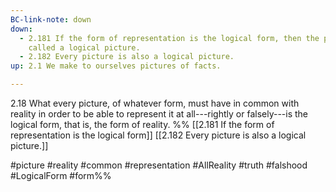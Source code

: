 ```yaml
---
BC-link-note: down
down:
  - 2.181 If the form of representation is the logical form, then the picture is
    called a logical picture.
  - 2.182 Every picture is also a logical picture.
up: 2.1 We make to ourselves pictures of facts.

---
```

2.18 What every picture, of whatever form, must have in common with reality in order to be able to represent it at all---rightly or falsely---is the logical form, that is, the form of reality.
%%
[[2.181 If the form of representation is the logical form]]
[[2.182 Every picture is also a logical picture.]]

#picture #reality #common #representation #AllReality #truth #falshood #LogicalForm #form%%